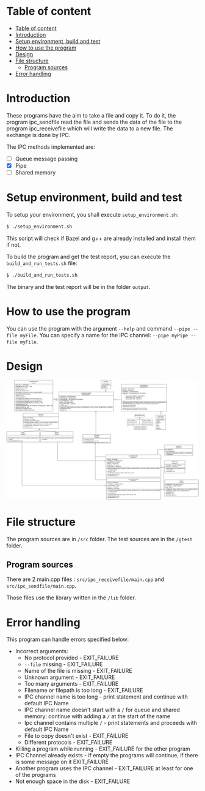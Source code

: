 # Table of content
- [Table of content](#table-of-content)
- [Introduction](#introduction)
- [Setup environment, build and test](#setup-environment-build-and-test)
- [How to use the program](#how-to-use-the-program)
- [Design](#design)
- [File structure](#file-structure)
  - [Program sources](#program-sources)
- [Error handling](#error-handling)

# Introduction

These programs have the aim to take a file and copy it. To do it, the program ipc_sendfile read the file and sends the data of the file to the program ipc_receivefile which will write the data to a new file. The exchange is done by IPC.

The IPC methods implemented are:
- [ ] Queue message passing
- [x] Pipe
- [ ] Shared memory 

# Setup environment, build and test

To setup your environment, you shall execute `setup_environment.sh`:
```bash
$ ./setup_environment.sh
```

This script will check if Bazel and g++ are already installed and install them if not.

To build the program and get the test report, you can execute the `build_and_run_tests.sh` file:

```bash
$ ./build_and_run_tests.sh
```

The binary and the test report will be in the folder `output`.

# How to use the program
You can use the program with the argument `--help` and command `--pipe --file myFile`. You can specify a name for the IPC channel: `--pipe myPipe --file myFile`.

# Design
![Design](Documentation/Current%20Design.PNG)

# File structure

The program sources are in `/src` folder. The test sources are in the `/gtest` folder.

## Program sources
There are 2 main.cpp files : `src/ipc_receivefile/main.cpp` and `src/ipc_sendfile/main.cpp`.

Those files use the library written in the `/lib` folder.

# Error handling
This program can handle errors specified below:
* Incorrect arguments:
  * No protocol provided - EXIT_FAILURE
  * `--file` missing - EXIT_FAILURE
  * Name of the file is missing - EXIT_FAILURE
  * Unknown argument - EXIT_FAILURE
  * Too many arguments - EXIT_FAILURE
  * Filename or filepath is too long - EXIT_FAILURE
  * IPC channel name is too long - print statement and continue with default IPC Name
  * IPC channel name doesn't start with a `/` for queue and shared memory: continue with adding a `/` at the start of the name
  * Ipc channel contains multiple `/` - print statements and proceeds with default IPC Name
  * File to copy doesn't exist - EXIT_FAILURE
  * Different protocols - EXIT_FAILURE
* Killing a program while running - EXIT_FAILURE for the other program
* IPC Channel already exists - if empty the programs will continue, if there is some message on it EXIT_FAILURE
* Another program uses the IPC channel - EXIT_FAILURE at least for one of the programs
* Not enough space in the disk - EXIT_FAILURE
